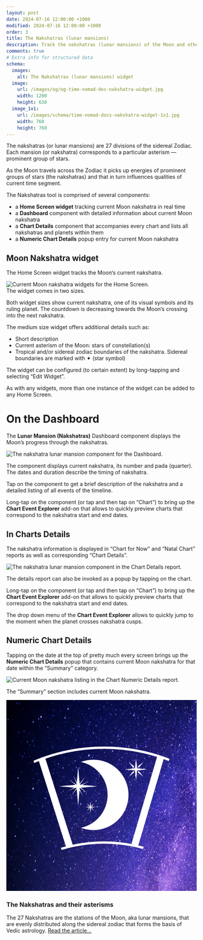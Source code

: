```yaml
---
layout: post
date: 2024-07-16 12:00:00 +1000
modified: 2024-07-16 12:00:00 +1000
order: 3
title: The Nakshatras (lunar mansions)
description: Track the nakshatras (lunar mansions) of the Moon and other planets of astrological chart using a Home Screen widget and an app extension.
comments: true
# Extra info for structured data
schema:
  images:
    alt: The Nakshatras (lunar mansions) widget
  image:
    url: /images/og/og-time-nomad-doc-nakshatra-widget.jpg
    width: 1200
    height: 630    
  image_1x1:
    url: /images/schema/time-nomad-docs-nakshatra-widget-1x1.jpg
    width: 760
    height: 760
---
```


The nakshatras (or lunar mansions) are 27 divisions of the sidereal Zodiac. Each mansion (or nakshatra) corresponds to a particular asterism — prominent group of stars.

As the Moon travels across the Zodiac it picks up energies of prominent groups of stars (the nakshatras) and that in turn influences qualities of current time segment.

The Nakshatras tool is comprised of several components:

* a **Home Screen widget** tracking current Moon nakshatra in real time
* a **Dashboard** component with detailed information about current Moon nakshatra
* a **Chart Details** component that accompanies every chart and lists all nakshatras and planets within them
* a **Numeric Chart Details** popup entry for current Moon nakshatra

## Moon Nakshatra widget

The Home Screen widget tracks the Moon‘s current nakshatra.

<div class="container post-pullout-box">
  <div class="row">
    <div class="col-6">
      <div class="row">
		<img loading="lazy" src="/images/docs/nakshatra-widgets-01.png" srcset="/images/docs/nakshatra-widgets-01.png 1x, /images/docs/nakshatra-widgets-01@2x.png 2x" alt="Current Moon nakshatra widgets for the Home Screen.">
      </div>
    </div>
    <div class="col-6">
      <div class="row text-photo-caption-serif">
		The widget comes in two sizes.
      </div>
    </div>
  </div>
</div>
<div class="float-clear"></div>

Both widget sizes show current nakshatra, one of its visual symbols and its ruling planet. The countdown is decreasing towards the Moon‘s crossing into the next nakshatra.

The medium size widget offers additional details such as:

* Short description
* Current asterism of the Moon: stars of constellation(s)
* Tropical and/or sidereal zodiac boundaries of the nakshatra. Sidereal boundaries are marked with ✦ (star symbol)

The widget can be configured (to certain extent) by long-tapping and selecting “Edit Widget”.

As with any widgets, more than one instance of the widget can be added to any Home Screen.

# On the Dashboard

The **Lunar Mansion (Nakshatras)** Dashboard component displays the Moon’s progress through the nakshatras.

<img loading="lazy" src="/images/docs/nakshatra-dashboard-01.jpg" srcset="/images/docs/nakshatra-dashboard-01.jpg 1x, /images/docs/nakshatra-dashboard-01@2x.jpg 2x" alt="The nakshatra lunar mansion component for the Dashboard.">

The component displays current nakshatra, its number and pada (quarter). The dates and duration describe the timing of nakshatra.

Tap on the component to get a brief description of the nakshatra and a detailed listing of all events of the timeline.

Long-tap on the component (or tap and then tap on “Chart”) to bring up the **Chart Event Explorer** add-on that allows to quickly preview charts that correspond to the nakshatra start and end dates.

## In Charts Details

The nakshatra information is displayed in “Chart for Now” and “Natal Chart” reports as well as corresponding “Chart Details”.

<img loading="lazy" src="/images/docs/nakshatra-chart-details-01.jpg" srcset="/images/docs/nakshatra-chart-details-01.jpg 1x, /images/docs/nakshatra-chart-details-01@2x.jpg 2x" alt="The nakshatra lunar mansion component in the Chart Details report.">

The details report can also be invoked as a popup by tapping on the chart.

Long-tap on the component (or tap and then tap on “Chart”) to bring up the **Chart Event Explorer** add-on that allows to quickly preview charts that correspond to the nakshatra start and end dates.


The drop down menu of the **Chart Event Explorer** allows to quickly jump to the moment when the planet crosses nakshatra cusps.

## Numeric Chart Details

Tapping on the date at the top of pretty much every screen brings up the **Numeric Chart Details** popup that contains current Moon nakshatra for that date within the “Summary” category.

<img loading="lazy" src="/images/docs/nakshatra-numeric-chart-details-01.jpg" srcset="/images/docs/nakshatra-numeric-chart-details-01.jpg 1x, /images/docs/nakshatra-numeric-chart-details-01@2x.jpg 2x" alt="Current Moon nakshatra listing in the Chart Numeric Details report.">

The “Summary” section includes current Moon nakshatra.

<div class="container doc-ref-box">
  <div class="row">
    <div class="col-3">
      <div class="row">
        <img loading="lazy" class="post-icon" src="/images/schema/time-nomad-post-20240803-the-27-nakshatras-1x1.jpg" alt="The 27 Nakshatras of Vedic astrology">
      </div>
    </div>
    <div class="col-9">
      <div class="row">
        <h3>The Nakshatras and their asterisms</h3>
        <p>The 27 Nakshatras are the stations of the Moon, aka lunar mansions, that are evenly distributed along the sidereal zodiac that forms the basis of Vedic astrology. <a href="/documentation/nakshatras.html">Read the article…</a></p>
      </div>
    </div>
  </div>
</div>
<div class="float-clear"></div>